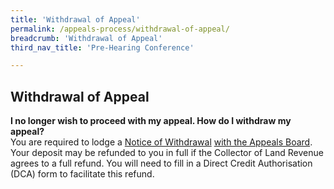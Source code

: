 ```yaml
---
title: 'Withdrawal of Appeal'
permalink: /appeals-process/withdrawal-of-appeal/
breadcrumb: 'Withdrawal of Appeal'
third_nav_title: 'Pre-Hearing Conference'

---
```



Withdrawal of Appeal
---

**I no longer wish to proceed with my appeal.  How do I withdraw my appeal?**<br>
You are required to lodge a <u>Notice of Withdrawal</u> [with the Appeals Board](/files/Regulation19-Withdrawal-of-appeal.pdf).  Your deposit may be refunded to you in full if the Collector of Land Revenue agrees to a full refund.  You will need to fill in a Direct Credit Authorisation (DCA) form to facilitate this refund.
